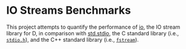 # IO Streams Benchmarks

This project attempts to quantify the performance of [io][], the IO stream
library for D, in comparison with [std.stdio][], the C standard library (i.e.,
[`stdio.h`][stdio.h]), and the C++ standard library (i.e.,
[`fstream`][fstream]).

[io]: https://github.com/jasonwhite/io
[std.stdio]: http://dlang.org/phobos/std_stdio.html
[stdio.h]: http://www.cplusplus.com/reference/cstdio/
[fstream]: http://www.cplusplus.com/reference/fstream/
